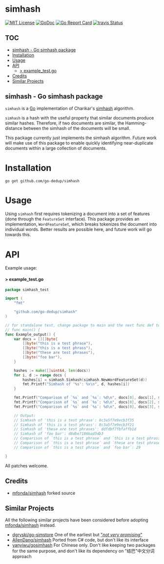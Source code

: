 
# simhash

[![MIT License](http://img.shields.io/badge/License-MIT-blue.svg)](LICENSE)
[![GoDoc](https://godoc.org/github.com/go-dedup/simhash?status.svg)](http://godoc.org/github.com/go-dedup/simhash)
[![Go Report Card](https://goreportcard.com/badge/github.com/go-dedup/simhash)](https://goreportcard.com/report/github.com/go-dedup/simhash)
[![travis Status](https://travis-ci.org/go-dedup/simhash.svg?branch=master)](https://travis-ci.org/go-dedup/simhash)

## TOC
- [simhash - Go simhash package](#simhash---go-simhash-package)
- [Installation](#installation)
- [Usage](#usage)
- [API](#api)
  - [> example_test.go](#-example_testgo)
- [Credits](#credits)
- [Similar Projects](#similar-projects)

## simhash - Go simhash package

`simhash` is a [Go](http://golang.org/) implementation of Charikar's [simhash](http://www.cs.princeton.edu/courses/archive/spring04/cos598B/bib/CharikarEstim.pdf) algorithm.

`simhash` is a hash with the useful property that similar documents produce similar hashes.
Therefore, if two documents are similar, the Hamming-distance between the simhash of the
documents will be small.

This package currently just implements the simhash algorithm. Future work will make use of this
package to enable quickly identifying near-duplicate documents within a large collection of
documents.

# Installation

```
go get github.com/go-dedup/simhash
```

# Usage

Using `simhash` first requires tokenizing a document into a set of features (done through the
`FeatureSet` interface). This package provides an implementation, `WordFeatureSet`, which breaks
tokenizes the document into individual words. Better results are possible here, and future work
will go towards this.

# API

Example usage:

#### > example_test.go
```go
package simhash_test

import (
	"fmt"

	"github.com/go-dedup/simhash"
)

// for standalone test, change package to main and the next func def to,
// func main() {
func Example_output() {
	var docs = [][]byte{
		[]byte("this is a test phrase"),
		[]byte("this is a test phrass"),
		[]byte("these are test phrases"),
		[]byte("foo bar"),
	}

	hashes := make([]uint64, len(docs))
	for i, d := range docs {
		hashes[i] = simhash.Simhash(simhash.NewWordFeatureSet(d))
		fmt.Printf("Simhash of '%s': %x\n", d, hashes[i])
	}

	fmt.Printf("Comparison of `%s` and `%s`: %d\n", docs[0], docs[1], simhash.Compare(hashes[0], hashes[1]))
	fmt.Printf("Comparison of `%s` and `%s`: %d\n", docs[0], docs[2], simhash.Compare(hashes[0], hashes[2]))
	fmt.Printf("Comparison of `%s` and `%s`: %d\n", docs[0], docs[3], simhash.Compare(hashes[0], hashes[3]))

	// Output:
	// Simhash of 'this is a test phrase': 8c3a5f7e9ecb3f35
	// Simhash of 'this is a test phrass': 8c3a5f7e9ecb3f21
	// Simhash of 'these are test phrases': ddfdbf7fbfaffb1d
	// Simhash of 'foo bar': d8dbe7186bad3db3
	// Comparison of `this is a test phrase` and `this is a test phrass`: 2
	// Comparison of `this is a test phrase` and `these are test phrases`: 22
	// Comparison of `this is a test phrase` and `foo bar`: 29

}
```

All patches welcome.

## Credits

- [mfonda/simhash](https://github.com/mfonda/simhash) forked source

## Similar Projects

All the following similar projects have been considered before adopting [mfonda/simhash](https://github.com/mfonda/simhash) instead.

- [dgryski/go-simstore](https://github.com/dgryski/go-simstore) One of the earliest but ["_not very promising_"](https://groups.google.com/forum/#!msg/golang-nuts/E9UVskCnSJc/gm7KF27LnI0J)
- [AllenDang/simhash](https://github.com/AllenDang/simhash) Ported from C# code, but don't like its interface
- [yanyiwu/gosimhash](https://github.com/yanyiwu/gosimhash) For Chinese only. Don't like keeping two packages for the same purpose, and don't like its dependency on "结巴"中文分词 approach
